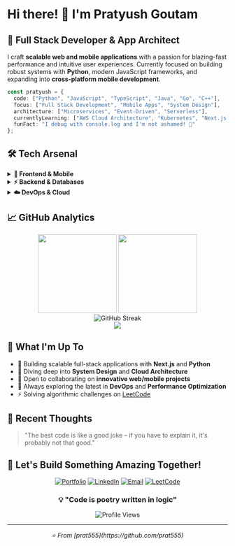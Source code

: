 # Hi there! 👋 I'm Pratyush Goutam

## 🚀 Full Stack Developer & App Architect

I craft **scalable web and mobile applications** with a passion for blazing-fast performance and intuitive user experiences. Currently focused on building robust systems with **Python**, modern JavaScript frameworks, and expanding into **cross-platform mobile development**.

```typescript
const pratyush = {
  code: ["Python", "JavaScript", "TypeScript", "Java", "Go", "C++"],
  focus: ["Full Stack Development", "Mobile Apps", "System Design"],
  architecture: ["Microservices", "Event-Driven", "Serverless"],
  currentlyLearning: ["AWS Cloud Architecture", "Kubernetes", "Next.js 14"],
  funFact: "I debug with console.log and I'm not ashamed! 🐛"
};
```

## 🛠️ Tech Arsenal

<details>
<summary><b>🎨 Frontend & Mobile</b></summary>
<br>

![React](https://img.shields.io/badge/React-20232A?style=for-the-badge&logo=react&logoColor=61DAFB)
![Next.js](https://img.shields.io/badge/Next.js-000000?style=for-the-badge&logo=nextdotjs&logoColor=white)
![React Native](https://img.shields.io/badge/React_Native-20232A?style=for-the-badge&logo=react&logoColor=61DAFB)
![TypeScript](https://img.shields.io/badge/TypeScript-007ACC?style=for-the-badge&logo=typescript&logoColor=white)
![Tailwind CSS](https://img.shields.io/badge/Tailwind_CSS-38B2AC?style=for-the-badge&logo=tailwind-css&logoColor=white)
![Vite](https://img.shields.io/badge/Vite-B73BFE?style=for-the-badge&logo=vite&logoColor=FFD62E)

</details>

<details>
<summary><b>⚡ Backend & Databases</b></summary>
<br>

![Python](https://img.shields.io/badge/Python-FFD43B?style=for-the-badge&logo=python&logoColor=blue)
![Node.js](https://img.shields.io/badge/Node.js-339933?style=for-the-badge&logo=nodedotjs&logoColor=white)
![PostgreSQL](https://img.shields.io/badge/PostgreSQL-316192?style=for-the-badge&logo=postgresql&logoColor=white)
![MongoDB](https://img.shields.io/badge/MongoDB-4EA94B?style=for-the-badge&logo=mongodb&logoColor=white)
![Redis](https://img.shields.io/badge/Redis-DC382D?style=for-the-badge&logo=redis&logoColor=white)
![Prisma](https://img.shields.io/badge/Prisma-3982CE?style=for-the-badge&logo=Prisma&logoColor=white)

</details>

<details>
<summary><b>☁️ DevOps & Cloud</b></summary>
<br>

![AWS](https://img.shields.io/badge/AWS-FF9900?style=for-the-badge&logo=amazon-aws&logoColor=white)
![Docker](https://img.shields.io/badge/Docker-2CA5E0?style=for-the-badge&logo=docker&logoColor=white)
![Linux](https://img.shields.io/badge/Linux-FCC624?style=for-the-badge&logo=linux&logoColor=black)
![Git](https://img.shields.io/badge/Git-F05032?style=for-the-badge&logo=git&logoColor=white)
![Vercel](https://img.shields.io/badge/Vercel-000000?style=for-the-badge&logo=vercel&logoColor=white)

</details>

## 📈 GitHub Analytics

<div align="center">
  <img height="180em" src="https://github-readme-stats.vercel.app/api?username=prat555&show_icons=true&theme=tokyonight&include_all_commits=true&count_private=true&hide_border=true"/>
  <img height="180em" src="https://github-readme-stats.vercel.app/api/top-langs/?username=prat555&layout=compact&langs_count=8&theme=tokyonight&hide_border=true"/>
</div>

<div align="center">
  <img src="https://github-readme-streak-stats.herokuapp.com?user=prat555&theme=tokyonight&hide_border=true&date_format=M%20j%5B%2C%20Y%5D" alt="GitHub Streak"/>
</div>

<div align="center">
  <img src="https://github-profile-trophy.vercel.app/?username=prat555&theme=tokyonight&no-frame=true&no-bg=false&margin-w=4&row=1"/>
</div>

## 🎯 What I'm Up To

- 🔭 Building scalable full-stack applications with **Next.js** and **Python**
- 🌱 Diving deep into **System Design** and **Cloud Architecture**
- 👯 Open to collaborating on **innovative web/mobile projects**
- 🤔 Always exploring the latest in **DevOps** and **Performance Optimization**
- ⚡ Solving algorithmic challenges on [LeetCode](https://leetcode.com/pratg555/) 

## 💭 Recent Thoughts

> "The best code is like a good joke – if you have to explain it, it's probably not that good."

## 🤝 Let's Build Something Amazing Together!

<div align="center">

[![Portfolio](https://img.shields.io/badge/🌐_Portfolio-FF5722?style=for-the-badge&logoColor=white)](https://pratyushgoutam.me/)
[![LinkedIn](https://img.shields.io/badge/LinkedIn-0077B5?style=for-the-badge&logo=linkedin&logoColor=white)](https://www.linkedin.com/in/pratyush-goutam-387837250/)
[![Email](https://img.shields.io/badge/Gmail-D14836?style=for-the-badge&logo=gmail&logoColor=white)](mailto:pratg5935@gmail.com)
[![LeetCode](https://img.shields.io/badge/LeetCode-FFA116?style=for-the-badge&logo=leetcode&logoColor=black)](https://leetcode.com/pratg555/)

</div>

<div align="center">
  
### 💡 "Code is poetry written in logic"

![Profile Views](https://komarev.com/ghpvc/?username=prat555&color=blueviolet&style=for-the-badge)

</div>

---

<div align="center">
<i>⭐️ From [prat555](https://github.com/prat555)</i>
</div>
